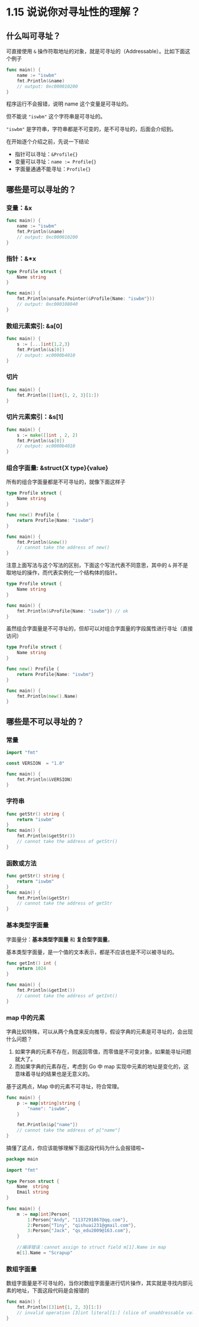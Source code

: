 # 1.15 说说你对寻址性的理解？

## 什么叫可寻址？

可直接使用 `&` 操作符取地址的对象，就是可寻址的（Addressable）。比如下面这个例子

```go
func main() {
	name := "iswbm"
	fmt.Println(&name) 
	// output: 0xc000010200
}
```

程序运行不会报错，说明 name 这个变量是可寻址的。

但不能说 `"iswbm"` 这个字符串是可寻址的。

`"iswbm"`  是字符串，字符串都是不可变的，是不可寻址的，后面会介绍到。

在开始逐个介绍之前，先说一下结论

-   指针可以寻址：`&Profile{}`
-   变量可以寻址：`name := Profile{}`
-   字面量通通不能寻址：`Profile{}`

## 哪些是可以寻址的？

### 变量：&x

```go
func main() {
	name := "iswbm"
	fmt.Println(&name) 
	// output: 0xc000010200
}
```

### 指针：&*x

```go
type Profile struct {
	Name string
}

func main() {
	fmt.Println(unsafe.Pointer(&Profile{Name: "iswbm"}))
    // output: 0xc000108040
}
```

### 数组元素索引: &a[0]

```go
func main() {
	s := [...]int{1,2,3}
	fmt.Println(&s[0])
	// output: xc0000b4010
}
```

### 切片

```go
func main() {
	fmt.Println([]int{1, 2, 3}[1:])
}
```

### 切片元素索引：&s[1]

```go
func main() {
	s := make([]int , 2, 2)
	fmt.Println(&s[0]) 
    // output: xc0000b4010
}
```

### 组合字面量: &struct{X type}{value}

所有的组合字面量都是不可寻址的，就像下面这样子

```go
type Profile struct {
	Name string
}

func new() Profile {
	return Profile{Name: "iswbm"}
}

func main() {
	fmt.Println(&new())
    // cannot take the address of new()
}
```

注意上面写法与这个写法的区别，下面这个写法代表不同意思，其中的 `&` 并不是取地址的操作，而代表实例化一个结构体的指针。

```go
type Profile struct {
	Name string
}

func main() {
	fmt.Println(&Profile{Name: "iswbm"}) // ok
}
```

虽然组合字面量是不可寻址的，但却可以对组合字面量的字段属性进行寻址（直接访问）

```go
type Profile struct {
	Name string
}

func new() Profile {
	return Profile{Name: "iswbm"}
}

func main() {
	fmt.Println(new().Name)
}
```

## 哪些是不可以寻址的？

### 常量

```go
import "fmt"

const VERSION  = "1.0"

func main() {
	fmt.Println(&VERSION)
}
```

### 字符串

```go
func getStr() string {
	return "iswbm"
}
func main() {
	fmt.Println(&getStr())
	// cannot take the address of getStr()
}
```

### 函数或方法

```go
func getStr() string {
	return "iswbm"
}
func main() {
	fmt.Println(&getStr)
	// cannot take the address of getStr
}
```

### 基本类型字面量

字面量分：**基本类型字面量** 和 **复合型字面量**。

基本类型字面量，是一个值的文本表示，都是不应该也是不可以被寻址的。

```go
func getInt() int {
	return 1024
}

func main() {
	fmt.Println(&getInt())
	// cannot take the address of getInt()
}
```

### map 中的元素

字典比较特殊，可以从两个角度来反向推导，假设字典的元素是可寻址的，会出现 什么问题？

1.   如果字典的元素不存在，则返回零值，而零值是不可变对象，如果能寻址问题就大了。
2.   而如果字典的元素存在，考虑到 Go 中 map 实现中元素的地址是变化的，这意味着寻址的结果也是无意义的。

基于这两点，Map 中的元素不可寻址，符合常理。

```go
func main() {
	p := map[string]string {
		"name": "iswbm",
	}

	fmt.Println(&p["name"])
	// cannot take the address of p["name"]
}
```

搞懂了这点，你应该能够理解下面这段代码为什么会报错啦~

```go
package main
 
import "fmt"
 
type Person struct {
    Name  string
    Email string
}
 
func main() {
    m := map[int]Person{
        1:Person{"Andy", "1137291867@qq.com"},
        2:Person{"Tiny", "qishuai231@gmail.com"},
        3:Person{"Jack", "qs_edu2009@163.com"},
    }
    
    //编译错误：cannot assign to struct field m[1].Name in map
    m[1].Name = "Scrapup"
```

### 数组字面量

数组字面量是不可寻址的，当你对数组字面量进行切片操作，其实就是寻找内部元素的地址，下面这段代码是会报错的

```go
func main() {
	fmt.Println([3]int{1, 2, 3}[1:])
	// invalid operation [3]int literal[1:] (slice of unaddressable value)
}
```

